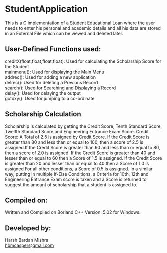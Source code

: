 # StudentApplication
This is a C implementation of a Student Educational Loan where the user needs to enter his personal and academic details and all his data are stored in an External File which can be viewed and deleted later.

## User-Defined Functions used: 

creditX(float,float,float,float): Used for calculating the Scholarship Score for the Student\
mainmenu(): Used for displaying the Main Menu\
addrec(): Used for adding a new application\
delrec(): Used for deleting a Previous Record\
search(): Used for Searching and Displaying a Record\
delay(): Used for delaying the output\
gotoxy(): Used for jumping to a co-ordinate

## Scholarship Calculation

Scholarship is calculated by getting the Credit Score, Tenth Standard Score, Twelfth Standard Score and Engineering Entrance Exam Score.
Credit Score: A Total of 2.5 is assigned by Credit Score. If the Credit Score is greater than 80 and less than or equal to 100, then a
score of 2.5 is assigned.If the Credit Score is greater than 60 and less than or equal to 80, then a score of 2.0 is assigned. If the Credit Score is greater than 40 and lesser than or equal to 60 then a Score of 1.5 is assigned. If the Credit Score is greater than 20 and lesser than or equal to 40 then a Score of 1.0 is assigned For all other conditions, a Score of 0.5 is assigned. In a similar way, putting in multiple If-Else Conditions, a Criteria for 10th, 12th and Engineering Entrance Exam score is taken and a Score is returned
to suggest the amount of scholarship that a student is assigned to.

## Compiled on: 

Written and Compiled on Borland C++ Version: 5.02 for Windows.

## Developed by: 

Harsh Bardan Mishra\
hbmcasper@gmail.com
